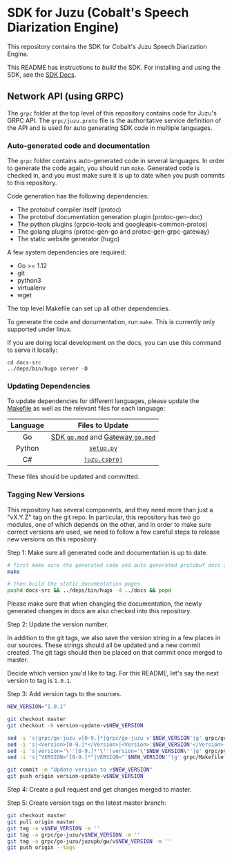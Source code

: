 # SDK for Juzu (Cobalt's Speech Diarization Engine)

This repository contains the SDK for Cobalt's Juzu Speech Diarization Engine.

This README has instructions to _build_ the SDK.  For installing and using the
SDK, see the [SDK Docs](https://cobaltspeech.github.io/sdk-juzu).

## Network API (using GRPC)

The `grpc` folder at the top level of this repository contains code for Juzu's
GRPC API.  The `grpc/juzu.proto` file is the authoritative service definition of
the API and is used for auto generating SDK code in multiple languages.

### Auto-generated code and documentation

The `grpc` folder contains auto-generated code in several languages.  In order
to generate the code again, you should run `make`.  Generated code is checked
in, and you must make sure it is up to date when you push commits to this
repository.

Code generation has the following dependencies:
  - The protobuf compiler itself (protoc)
  - The protobuf documentation generation plugin (protoc-gen-doc)
  - The python plugins (grpcio-tools and googleapis-common-protos)
  - The golang plugins (protoc-gen-go and protoc-gen-grpc-gateway)
  - The static website generator (hugo)

A few system dependencies are required:
  - Go >= 1.12
  - git
  - python3
  - virtualenv
  - wget

The top level Makefile can set up all other dependencies.

To generate the code and documentation, run `make`. This is currently only supported under linux.

If you are doing local development on the docs, you can use this command to serve it locally:

```
cd docs-src
../deps/bin/hugo server -D
```

### Updating Dependencies

To update dependencies for different languages, please update the [Makefile](Makefile) as well
as the relevant files for each language:

  | Language | Files to Update |
  |:--------:|:---------------:|
  | Go | [SDK `go.mod`](grpc/go-juzu/go.mod) and [Gateway `go.mod`](grpc/go-juzu/juzupb/gw/go.mod) |
  | Python | [`setup.py`](grpc/py-juzu/setup.py) |
  | C# | [`juzu.csproj`](grpc/csharp-juzu/juzu.csproj) |

These files should be updated and committed.

### Tagging New Versions

This repository has several components, and they need more than just a "vX.Y.Z"
tag on the git repo.  In particular, this repository has two go modules, one of
which depends on the other, and in order to make sure correct versions are used,
we need to follow a few careful steps to release new versions on this
repository.

Step 1: Make sure all generated code and documentation is up to date.

``` sh
# first make sure the generated code and auto generated protobuf docs are upto date
make

# then build the static documentation pages
pushd docs-src && ../deps/bin/hugo -d ../docs && popd
```

Please make sure that when changing the documentation, the newly generated
changes in docs are also checked into this repository.

Step 2: Update the version number.

In addition to the git tags, we also save the version string in a few places in
our sources.  These strings should all be updated and a new commit created.  The
git tags should then be placed on that commit once merged to master.

Decide which version you'd like to tag. For this README, let's say the next
version to tag is `1.0.1`.

Step 3: Add version tags to the sources.

``` sh
NEW_VERSION="1.0.1"

git checkout master
git checkout -b version-update-v$NEW_VERSION

sed -i 's|grpc/go-juzu v[0-9.]*|grpc/go-juzu v'$NEW_VERSION'|g' grpc/go-juzu/juzupb/gw/go.mod
sed -i 's|<Version>[0-9.]*</Version>|<Version>'$NEW_VERSION'</Version>|g' grpc/csharp-juzu/juzu.csproj
sed -i 's|version='\''[0-9.]*'\''|version='\'$NEW_VERSION\''|g' grpc/py-juzu/setup.py
sed -i 's|^VERSION="[0-9.]*"|VERSION="'$NEW_VERSION'"|g' grpc/Makefile

git commit -m "Update version to v$NEW_VERSION"
git push origin version-update-v$NEW_VERSION
```

Step 4: Create a pull request and get changes merged to master.

Step 5: Create version tags on the latest master branch:

``` sh
git checkout master
git pull origin master
git tag -a v$NEW_VERSION -m ''
git tag -a grpc/go-juzu/v$NEW_VERSION -m ''
git tag -a grpc/go-juzu/juzupb/gw/v$NEW_VERSION -m ''
git push origin --tags
```
